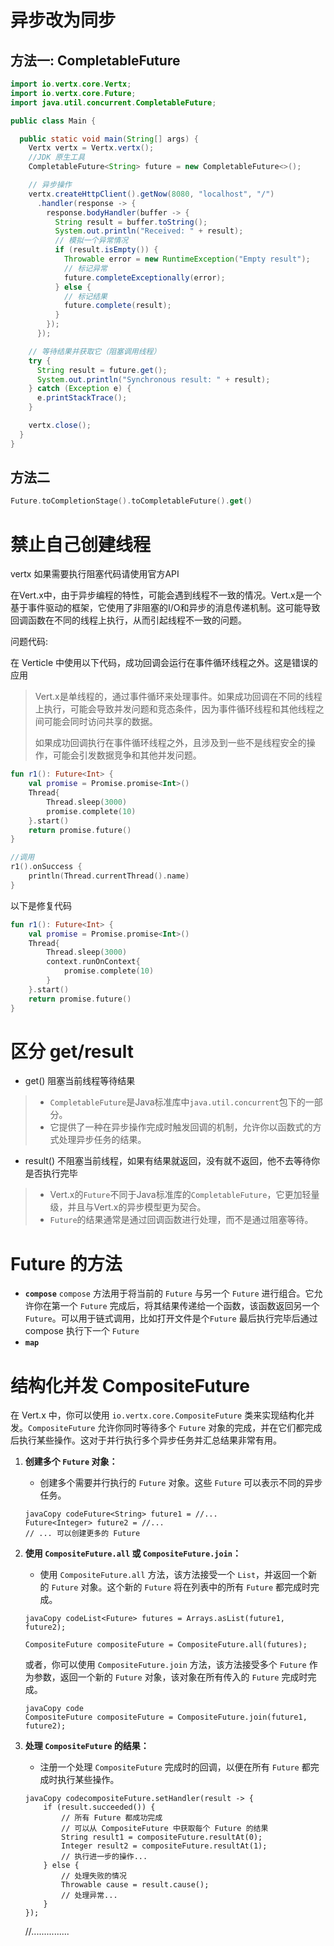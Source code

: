 

# 异步改为同步

## 方法一: CompletableFuture

```java
import io.vertx.core.Vertx;
import io.vertx.core.Future;
import java.util.concurrent.CompletableFuture;

public class Main {

  public static void main(String[] args) {
    Vertx vertx = Vertx.vertx();
	//JDK 原生工具
    CompletableFuture<String> future = new CompletableFuture<>();

    // 异步操作
    vertx.createHttpClient().getNow(8080, "localhost", "/")
      .handler(response -> {
        response.bodyHandler(buffer -> {
          String result = buffer.toString();
          System.out.println("Received: " + result);
          // 模拟一个异常情况
          if (result.isEmpty()) {
            Throwable error = new RuntimeException("Empty result");
            // 标记异常
            future.completeExceptionally(error);
          } else {
            // 标记结果
            future.complete(result);
          }
        });
      });

    // 等待结果并获取它（阻塞调用线程）
    try {
      String result = future.get();
      System.out.println("Synchronous result: " + result);
    } catch (Exception e) {
      e.printStackTrace();
    }

    vertx.close();
  }
}
```

## 方法二

```kotlin
Future.toCompletionStage().toCompletableFuture().get()
```



#  禁止自己创建线程

vertx 如果需要执行阻塞代码请使用官方API

在Vert.x中，由于异步编程的特性，可能会遇到线程不一致的情况。Vert.x是一个基于事件驱动的框架，它使用了非阻塞的I/O和异步的消息传递机制。这可能导致回调函数在不同的线程上执行，从而引起线程不一致的问题。

问题代码:

在 Verticle 中使用以下代码，成功回调会运行在事件循环线程之外。这是错误的应用

>  Vert.x是单线程的，通过事件循环来处理事件。如果成功回调在不同的线程上执行，可能会导致并发问题和竞态条件，因为事件循环线程和其他线程之间可能会同时访问共享的数据。
>
>  如果成功回调执行在事件循环线程之外，且涉及到一些不是线程安全的操作，可能会引发数据竞争和其他并发问题。

```kotlin
fun r1(): Future<Int> {
    val promise = Promise.promise<Int>()
    Thread{
        Thread.sleep(3000)
        promise.complete(10)
    }.start()
    return promise.future()
}

//调用
r1().onSuccess {
    println(Thread.currentThread().name)
}
```

以下是修复代码

```kotlin
fun r1(): Future<Int> {
    val promise = Promise.promise<Int>()
    Thread{
        Thread.sleep(3000)
        context.runOnContext{
            promise.complete(10)
        }
    }.start()
    return promise.future()
}
```





# 区分 get/result

* get() 阻塞当前线程等待结果

> - `CompletableFuture`是Java标准库中`java.util.concurrent`包下的一部分。
> - 它提供了一种在异步操作完成时触发回调的机制，允许你以函数式的方式处理异步任务的结果。

* result() 不阻塞当前线程，如果有结果就返回，没有就不返回，他不去等待你是否执行完毕

> - Vert.x的`Future`不同于Java标准库的`CompletableFuture`，它更加轻量级，并且与Vert.x的异步模型更为契合。
> - `Future`的结果通常是通过回调函数进行处理，而不是通过阻塞等待。



# Future 的方法

* **`compose`** `compose` 方法用于将当前的 `Future` 与另一个 `Future` 进行组合。它允许你在第一个 `Future` 完成后，将其结果传递给一个函数，该函数返回另一个 `Future`。可以用于链式调用，比如打开文件是个`Future` 最后执行完毕后通过compose 执行下一个 `Future` 
* **`map`** 

# 结构化并发 CompositeFuture

在 Vert.x 中，你可以使用 `io.vertx.core.CompositeFuture` 类来实现结构化并发。`CompositeFuture` 允许你同时等待多个 `Future` 对象的完成，并在它们都完成后执行某些操作。这对于并行执行多个异步任务并汇总结果非常有用。

1. **创建多个 `Future` 对象：**

   - 创建多个需要并行执行的 `Future` 对象。这些 `Future` 可以表示不同的异步任务。

   ```
   javaCopy codeFuture<String> future1 = //...
   Future<Integer> future2 = //...
   // ... 可以创建更多的 Future
   ```

2. **使用 `CompositeFuture.all` 或 `CompositeFuture.join`：**

   - 使用 `CompositeFuture.all` 方法，该方法接受一个 `List`，并返回一个新的 `Future` 对象。这个新的 `Future` 将在列表中的所有 `Future` 都完成时完成。

   ```
   javaCopy codeList<Future> futures = Arrays.asList(future1, future2);
   
   CompositeFuture compositeFuture = CompositeFuture.all(futures);
   ```

   或者，你可以使用 `CompositeFuture.join` 方法，该方法接受多个 `Future` 作为参数，返回一个新的 `Future` 对象，该对象在所有传入的 `Future` 完成时完成。

   ```
   javaCopy code
   CompositeFuture compositeFuture = CompositeFuture.join(future1, future2);
   ```

3. **处理 `CompositeFuture` 的结果：**

   - 注册一个处理 `CompositeFuture` 完成时的回调，以便在所有 `Future` 都完成时执行某些操作。

   ```
   javaCopy codecompositeFuture.setHandler(result -> {
       if (result.succeeded()) {
           // 所有 Future 都成功完成
           // 可以从 CompositeFuture 中获取每个 Future 的结果
           String result1 = compositeFuture.resultAt(0);
           Integer result2 = compositeFuture.resultAt(1);
           // 执行进一步的操作...
       } else {
           // 处理失败的情况
           Throwable cause = result.cause();
           // 处理异常...
       }
   });
   ```

   //...............